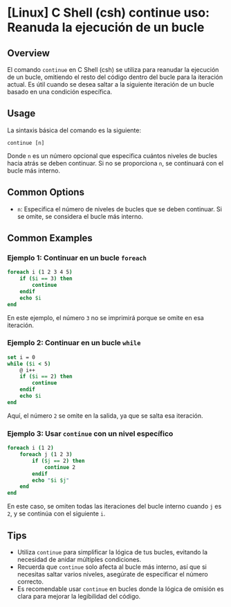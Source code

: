 # [Linux] C Shell (csh) continue uso: Reanuda la ejecución de un bucle

## Overview
El comando `continue` en C Shell (csh) se utiliza para reanudar la ejecución de un bucle, omitiendo el resto del código dentro del bucle para la iteración actual. Es útil cuando se desea saltar a la siguiente iteración de un bucle basado en una condición específica.

## Usage
La sintaxis básica del comando es la siguiente:

```
continue [n]
```

Donde `n` es un número opcional que especifica cuántos niveles de bucles hacia atrás se deben continuar. Si no se proporciona `n`, se continuará con el bucle más interno.

## Common Options
- `n`: Especifica el número de niveles de bucles que se deben continuar. Si se omite, se considera el bucle más interno.

## Common Examples

### Ejemplo 1: Continuar en un bucle `foreach`
```csh
foreach i (1 2 3 4 5)
    if ($i == 3) then
        continue
    endif
    echo $i
end
```
En este ejemplo, el número `3` no se imprimirá porque se omite en esa iteración.

### Ejemplo 2: Continuar en un bucle `while`
```csh
set i = 0
while ($i < 5)
    @ i++
    if ($i == 2) then
        continue
    endif
    echo $i
end
```
Aquí, el número `2` se omite en la salida, ya que se salta esa iteración.

### Ejemplo 3: Usar `continue` con un nivel específico
```csh
foreach i (1 2)
    foreach j (1 2 3)
        if ($j == 2) then
            continue 2
        endif
        echo "$i $j"
    end
end
```
En este caso, se omiten todas las iteraciones del bucle interno cuando `j` es `2`, y se continúa con el siguiente `i`.

## Tips
- Utiliza `continue` para simplificar la lógica de tus bucles, evitando la necesidad de anidar múltiples condiciones.
- Recuerda que `continue` solo afecta al bucle más interno, así que si necesitas saltar varios niveles, asegúrate de especificar el número correcto.
- Es recomendable usar `continue` en bucles donde la lógica de omisión es clara para mejorar la legibilidad del código.